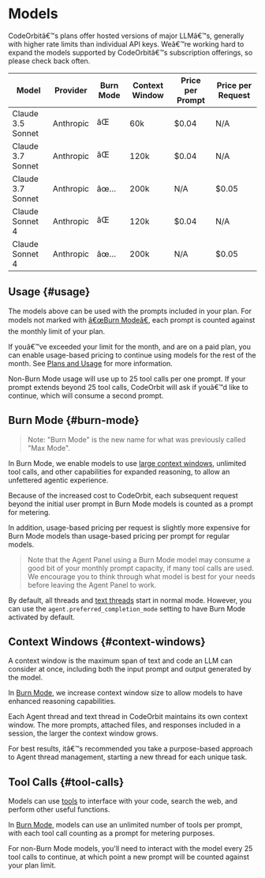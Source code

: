﻿# Models

CodeOrbitâ€™s plans offer hosted versions of major LLMâ€™s, generally with higher rate limits than individual API keys.
Weâ€™re working hard to expand the models supported by CodeOrbitâ€™s subscription offerings, so please check back often.

| Model             | Provider  | Burn Mode | Context Window | Price per Prompt | Price per Request |
| ----------------- | --------- | --------- | -------------- | ---------------- | ----------------- |
| Claude 3.5 Sonnet | Anthropic | âŒ        | 60k            | $0.04            | N/A               |
| Claude 3.7 Sonnet | Anthropic | âŒ        | 120k           | $0.04            | N/A               |
| Claude 3.7 Sonnet | Anthropic | âœ…        | 200k           | N/A              | $0.05             |
| Claude Sonnet 4   | Anthropic | âŒ        | 120k           | $0.04            | N/A               |
| Claude Sonnet 4   | Anthropic | âœ…        | 200k           | N/A              | $0.05             |

## Usage {#usage}

The models above can be used with the prompts included in your plan. For models not marked with [â€œBurn Modeâ€](#burn-mode), each prompt is counted against the monthly limit of your plan.

If youâ€™ve exceeded your limit for the month, and are on a paid plan, you can enable usage-based pricing to continue using models for the rest of the month. See [Plans and Usage](./plans-and-usage.md) for more information.

Non-Burn Mode usage will use up to 25 tool calls per one prompt. If your prompt extends beyond 25 tool calls, CodeOrbit will ask if youâ€™d like to continue, which will consume a second prompt.

## Burn Mode {#burn-mode}

> Note: "Burn Mode" is the new name for what was previously called "Max Mode".

In Burn Mode, we enable models to use [large context windows](#context-windows), unlimited tool calls, and other capabilities for expanded reasoning, to allow an unfettered agentic experience.

Because of the increased cost to CodeOrbit, each subsequent request beyond the initial user prompt in Burn Mode models is counted as a prompt for metering.

In addition, usage-based pricing per request is slightly more expensive for Burn Mode models than usage-based pricing per prompt for regular models.

> Note that the Agent Panel using a Burn Mode model may consume a good bit of your monthly prompt capacity, if many tool calls are used.
> We encourage you to think through what model is best for your needs before leaving the Agent Panel to work.

By default, all threads and [text threads](./text-threads.md) start in normal mode.
However, you can use the `agent.preferred_completion_mode` setting to have Burn Mode activated by default.

## Context Windows {#context-windows}

A context window is the maximum span of text and code an LLM can consider at once, including both the input prompt and output generated by the model.

In [Burn Mode](#burn-mode), we increase context window size to allow models to have enhanced reasoning capabilities.

Each Agent thread and text thread in CodeOrbit maintains its own context window.
The more prompts, attached files, and responses included in a session, the larger the context window grows.

For best results, itâ€™s recommended you take a purpose-based approach to Agent thread management, starting a new thread for each unique task.

## Tool Calls {#tool-calls}

Models can use [tools](./tools.md) to interface with your code, search the web, and perform other useful functions.

In [Burn Mode](#burn-mode), models can use an unlimited number of tools per prompt, with each tool call counting as a prompt for metering purposes.

For non-Burn Mode models, you'll need to interact with the model every 25 tool calls to continue, at which point a new prompt will be counted against your plan limit.
